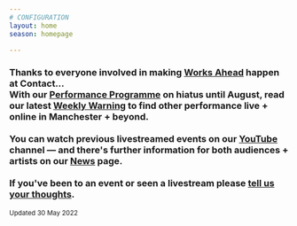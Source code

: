 ```yaml
---
# CONFIGURATION
layout: home
season: homepage

---
```

### Thanks to everyone involved in making [Works Ahead](/current/2022-worksahead) happen at Contact…<br>With our [Performance Programme](/current/2022-springsummer) on hiatus until August, read our latest <a href="http://wordofwarning.posthaven.com" target="_blank">Weekly Warning</a> to find other performance live + online in Manchester + beyond.<br><br>You can watch previous livestreamed events on our <a href="http://bit.ly/YTwarnmcr" target="_blank">YouTube</a> channel — and there's further information for both audiences + artists on our [News](/news) page.<br><br>If you've been to an event or seen a livestream please <a href="http://bit.ly/warnmcrfeedback" target="_blank">tell us your thoughts</a>.         
<small>Updated 30 May 2022</small>

